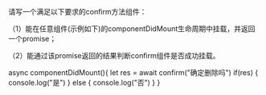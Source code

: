请写一个满足以下要求的confirm方法组件：

（1）能在任意组件(示例如下)的componentDidMount生命周期中挂载，并返回一个promise；

（2）能通过该promise返回的结果判断confirm组件是否成功挂载。

async componentDidMount(){
    let res = await confirm("确定删除吗")
    if(res) {
        console.log("是")
    } else {
        console.log("否")
    }
}